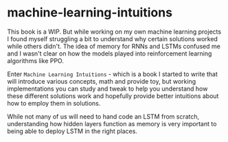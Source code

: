 # machine-learning-intuitions

This book is a WIP. But while working on my own machine learning projects I found myself struggling a bit to understand why certain solutions worked while others didn't. The idea of memory for RNNs and LSTMs confused me and I wasn't clear on how the models played into reinforcement learning algorithms like PPO.

Enter `Machine Learning Intuitions` - which is a book I started to write that will introduce various concepts, math and provide toy, but working implementations you can study and tweak to help you understand how these different solutions work and hopefully provide better intuitions about how to employ them in solutions. 

While not many of us will need to hand code an LSTM from scratch, understanding how hidden layers function as memory is very important to being able to deploy LSTM in the right places. 

